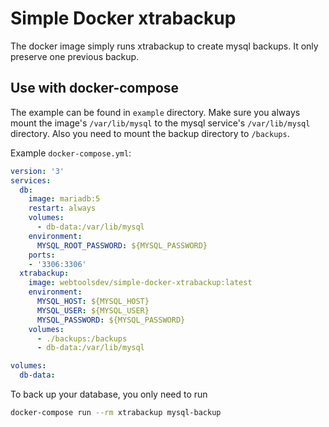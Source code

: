 # Simple Docker xtrabackup

The docker image simply runs xtrabackup to create mysql backups. It only preserve one previous backup.

## Use with docker-compose

The example can be found in `example` directory. Make sure you always mount the image's `/var/lib/mysql` to the mysql service's `/var/lib/mysql` directory.
Also you need to mount the backup directory to `/backups`.

Example `docker-compose.yml`:

```yaml
version: '3'
services:
  db:
    image: mariadb:5
    restart: always
    volumes:
      - db-data:/var/lib/mysql
    environment:
      MYSQL_ROOT_PASSWORD: ${MYSQL_PASSWORD}
    ports:
    - '3306:3306'
  xtrabackup:
    image: webtoolsdev/simple-docker-xtrabackup:latest
    environment:
      MYSQL_HOST: ${MYSQL_HOST}
      MYSQL_USER: ${MYSQL_USER}
      MYSQL_PASSWORD: ${MYSQL_PASSWORD}
    volumes:
      - ./backups:/backups
      - db-data:/var/lib/mysql

volumes:
  db-data:
```

To back up your database, you only need to run

```bash
docker-compose run --rm xtrabackup mysql-backup
```
